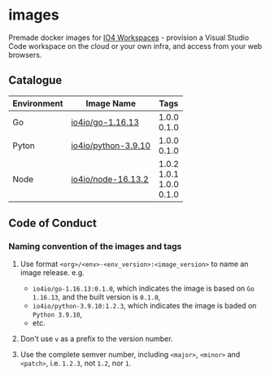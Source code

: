 # images

Premade docker images for [IO4 Workspaces](https://io4.io/about#workspaces) - provision a Visual Studio Code workspace on the cloud or your own infra, and access from your web browsers.

## Catalogue

| Environment | Image Name                                                          | Tags                                |
| ----------- | ------------------------------------------------------------------- | ----------------------------------- |
| Go          | [io4io/go-1.16.13](https://hub.docker.com/r/io4io/go-1.16.13)       | 1.0.0<br> 0.1.0                     |
| Pyton       | [io4io/python-3.9.10](https://hub.docker.com/r/io4io/python-3.9.10) | 1.0.0<br> 0.1.0                     |
| Node        | [io4io/node-16.13.2](https://hub.docker.com/r/io4io/node-16.13.2)   | 1.0.2<br> 1.0.1<br> 1.0.0<br> 0.1.0 |

## Code of Conduct

### Naming convention of the images and tags

1.  Use format `<org>/<env>-<env_version>:<image_version>` to name an image release. e.g.

    - `io4io/go-1.16.13:0.1.0`, which indicates the image is based on `Go 1.16.13`, and the built version is `0.1.0`,
    - `io4io/python-3.9.10:1.2.3`, which indicates the image is baded on `Python 3.9.10`,
    - etc.

2.  Don't use `v` as a prefix to the version number.
3.  Use the complete semver number, including `<major>`, `<minor>` and `<patch>`, i.e. `1.2.3`, not `1.2`, nor `1`.
